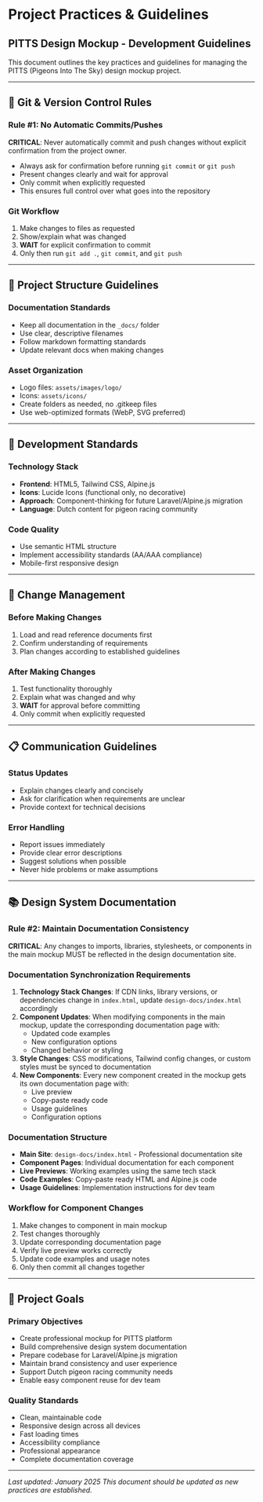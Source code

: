 # Project Practices & Guidelines

## PITTS Design Mockup - Development Guidelines

This document outlines the key practices and guidelines for managing the PITTS (Pigeons Into The Sky) design mockup project.

---

## 🚨 Git & Version Control Rules

### **Rule #1: No Automatic Commits/Pushes**
**CRITICAL**: Never automatically commit and push changes without explicit confirmation from the project owner.

- Always ask for confirmation before running `git commit` or `git push`
- Present changes clearly and wait for approval
- Only commit when explicitly requested
- This ensures full control over what goes into the repository

### Git Workflow
1. Make changes to files as requested
2. Show/explain what was changed
3. **WAIT** for explicit confirmation to commit
4. Only then run `git add .`, `git commit`, and `git push`

---

## 📁 Project Structure Guidelines

### Documentation Standards
- Keep all documentation in the `_docs/` folder
- Use clear, descriptive filenames
- Follow markdown formatting standards
- Update relevant docs when making changes

### Asset Organization
- Logo files: `assets/images/logo/`
- Icons: `assets/icons/`
- Create folders as needed, no .gitkeep files
- Use web-optimized formats (WebP, SVG preferred)

---

## 🎨 Development Standards

### Technology Stack
- **Frontend**: HTML5, Tailwind CSS, Alpine.js
- **Icons**: Lucide Icons (functional only, no decorative)
- **Approach**: Component-thinking for future Laravel/Alpine.js migration
- **Language**: Dutch content for pigeon racing community

### Code Quality
- Use semantic HTML structure
- Implement accessibility standards (AA/AAA compliance)
- Mobile-first responsive design

---

## 🔄 Change Management

### Before Making Changes
1. Load and read reference documents first
2. Confirm understanding of requirements
3. Plan changes according to established guidelines

### After Making Changes
1. Test functionality thoroughly
2. Explain what was changed and why
3. **WAIT** for approval before committing
4. Only commit when explicitly requested

---

## 📋 Communication Guidelines

### Status Updates
- Explain changes clearly and concisely
- Ask for clarification when requirements are unclear
- Provide context for technical decisions

### Error Handling
- Report issues immediately
- Provide clear error descriptions
- Suggest solutions when possible
- Never hide problems or make assumptions

---

## 📚 Design System Documentation

### **Rule #2: Maintain Documentation Consistency**
**CRITICAL**: Any changes to imports, libraries, stylesheets, or components in the main mockup MUST be reflected in the design documentation site.

### Documentation Synchronization Requirements
1. **Technology Stack Changes**: If CDN links, library versions, or dependencies change in `index.html`, update `design-docs/index.html` accordingly
2. **Component Updates**: When modifying components in the main mockup, update the corresponding documentation page with:
   - Updated code examples
   - New configuration options
   - Changed behavior or styling
3. **Style Changes**: CSS modifications, Tailwind config changes, or custom styles must be synced to documentation
4. **New Components**: Every new component created in the mockup gets its own documentation page with:
   - Live preview
   - Copy-paste ready code
   - Usage guidelines
   - Configuration options

### Documentation Structure
- **Main Site**: `design-docs/index.html` - Professional documentation site
- **Component Pages**: Individual documentation for each component
- **Live Previews**: Working examples using the same tech stack
- **Code Examples**: Copy-paste ready HTML and Alpine.js code
- **Usage Guidelines**: Implementation instructions for dev team

### Workflow for Component Changes
1. Make changes to component in main mockup
2. Test changes thoroughly
3. Update corresponding documentation page
4. Verify live preview works correctly
5. Update code examples and usage notes
6. Only then commit all changes together

---

## 🎯 Project Goals

### Primary Objectives
- Create professional mockup for PITTS platform
- Build comprehensive design system documentation
- Prepare codebase for Laravel/Alpine.js migration
- Maintain brand consistency and user experience
- Support Dutch pigeon racing community needs
- Enable easy component reuse for dev team

### Quality Standards
- Clean, maintainable code
- Responsive design across all devices
- Fast loading times
- Accessibility compliance
- Professional appearance
- Complete documentation coverage

---

*Last updated: January 2025*
*This document should be updated as new practices are established.* 